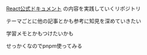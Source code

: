 [React公式ドキュメント](https://ja.react.dev/learn)
の内容を実践していくリポジトリ

テーマごとに他の記事とかも参考に知見を深めていきたい

学習メモとかもつけたいかも

せっかくなのでpnpm使ってみる
